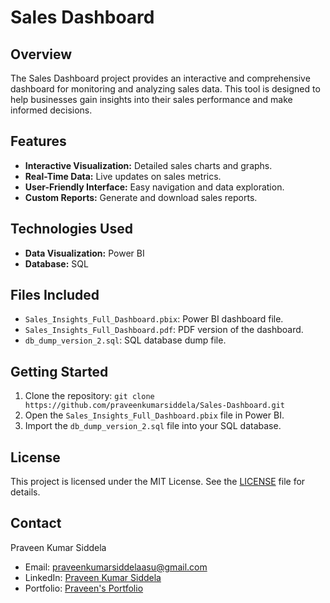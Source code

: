 
# Sales Dashboard

## Overview
The Sales Dashboard project provides an interactive and comprehensive dashboard for monitoring and analyzing sales data. This tool is designed to help businesses gain insights into their sales performance and make informed decisions.

## Features
- **Interactive Visualization:** Detailed sales charts and graphs.
- **Real-Time Data:** Live updates on sales metrics.
- **User-Friendly Interface:** Easy navigation and data exploration.
- **Custom Reports:** Generate and download sales reports.

## Technologies Used
- **Data Visualization:** Power BI
- **Database:** SQL

## Files Included
- `Sales_Insights_Full_Dashboard.pbix`: Power BI dashboard file.
- `Sales_Insights_Full_Dashboard.pdf`: PDF version of the dashboard.
- `db_dump_version_2.sql`: SQL database dump file.

## Getting Started
1. Clone the repository: `git clone https://github.com/praveenkumarsiddela/Sales-Dashboard.git`
2. Open the `Sales_Insights_Full_Dashboard.pbix` file in Power BI.
3. Import the `db_dump_version_2.sql` file into your SQL database.

## License
This project is licensed under the MIT License. See the [LICENSE](LICENSE.txt) file for details.

## Contact
Praveen Kumar Siddela  
- Email: [praveenkumarsiddelaasu@gmail.com](mailto:praveenkumarsiddelaasu@gmail.com)  
- LinkedIn: [Praveen Kumar Siddela](https://www.linkedin.com/in/praveenkumarsiddela/)
- Portfolio: [Praveen's Portfolio](https://praveenkumarsiddela.github.io/OnlineCV/)
